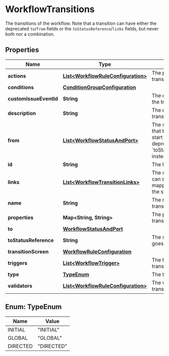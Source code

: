 

# WorkflowTransitions

The transitions of the workflow. Note that a transition can have either the deprecated `to`/`from` fields or the `toStatusReference`/`links` fields, but never both nor a combination.

## Properties

| Name | Type | Description | Notes |
|------------ | ------------- | ------------- | -------------|
|**actions** | [**List&lt;WorkflowRuleConfiguration&gt;**](WorkflowRuleConfiguration.md) | The post-functions of the transition. |  [optional] |
|**conditions** | [**ConditionGroupConfiguration**](ConditionGroupConfiguration.md) |  |  [optional] |
|**customIssueEventId** | **String** | The custom event ID of the transition. |  [optional] |
|**description** | **String** | The description of the transition. |  [optional] |
|**from** | [**List&lt;WorkflowStatusAndPort&gt;**](WorkflowStatusAndPort.md) | The statuses and ports that the transition can start from. This field is deprecated - use &#x60;toStatusReference&#x60;/&#x60;links&#x60; instead. |  [optional] |
|**id** | **String** | The ID of the transition. |  [optional] |
|**links** | [**List&lt;WorkflowTransitionLinks&gt;**](WorkflowTransitionLinks.md) | The statuses the transition can start from, and the mapping of ports between the statuses. |  [optional] |
|**name** | **String** | The name of the transition. |  [optional] |
|**properties** | **Map&lt;String, String&gt;** | The properties of the transition. |  [optional] |
|**to** | [**WorkflowStatusAndPort**](WorkflowStatusAndPort.md) |  |  [optional] |
|**toStatusReference** | **String** | The status the transition goes to. |  [optional] |
|**transitionScreen** | [**WorkflowRuleConfiguration**](WorkflowRuleConfiguration.md) |  |  [optional] |
|**triggers** | [**List&lt;WorkflowTrigger&gt;**](WorkflowTrigger.md) | The triggers of the transition. |  [optional] |
|**type** | [**TypeEnum**](#TypeEnum) | The transition type. |  [optional] |
|**validators** | [**List&lt;WorkflowRuleConfiguration&gt;**](WorkflowRuleConfiguration.md) | The validators of the transition. |  [optional] |



## Enum: TypeEnum

| Name | Value |
|---- | -----|
| INITIAL | &quot;INITIAL&quot; |
| GLOBAL | &quot;GLOBAL&quot; |
| DIRECTED | &quot;DIRECTED&quot; |



